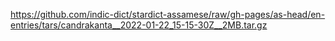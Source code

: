 https://github.com/indic-dict/stardict-assamese/raw/gh-pages/as-head/en-entries/tars/candrakanta__2022-01-22_15-15-30Z__2MB.tar.gz  
